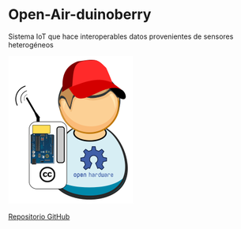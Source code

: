 # Open-Air-duinoberry
Sistema IoT que hace interoperables datos provenientes de sensores heterogéneos



![Open Air-duinoberry Logo](/sensores/public/img/airduinoberry.png)




[Repositorio GitHub](https://github.com/alexei8a/Open-Air-duinoberry.git)
